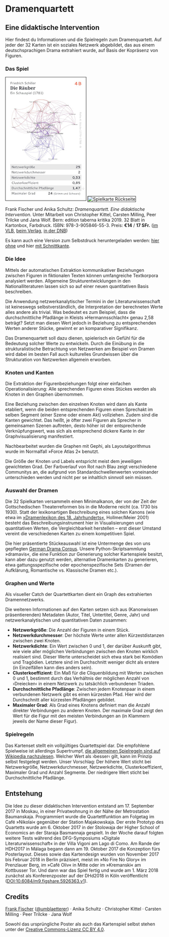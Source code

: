 # Dramenquartett
## Eine didaktische Intervention

Hier findest du Informationen und die Spielregeln zum Dramenquartett. Auf jeder der 32 Karten ist ein soziales Netzwerk abgebildet, das aus einem deutschsprachigen Drama extrahiert wurde, auf Basis der Kopräsenz von Figuren.

### Das Spiel

<img src="img/die-raeuber.jpg" alt="Die Räuber (Spielkarte)" border="1" />
<img src="img/img/rueckseite.jpg" alt="Spielkarte Rückseite" border="1" />

Frank Fischer und Anika Schultz: *Dramenquartett. Eine didaktische Intervention.* Unter Mitarbeit von Christopher Kittel, Carsten Milling, Peer Trilcke und Jana Wolf. Bern: edition taberna kritika 2019. 32 Blatt in Kartonbox, Farbdruck. ISBN: 978-3-905846-55-3. Preis: **€14** / **17 SFr.** ([im VLB](https://www.buchhandel.de/buch/Dramenquartett-9783905846553), [beim Verlag](http://www.etkbooks.com/dramenquartett/), [in der DNB]( http://d-nb.info/1196819424))

Es kann auch eine Version zum Selbstdruck heruntergeladen werden: [hier ohne](https://github.com/lehkost/dramenquartett/blob/master/print-version/dramenquartett_etk_books_2019.pdf) und hier [mit Schnittkante](https://github.com/lehkost/dramenquartett/raw/master/print-version/dramenquartett_etk_books_2019.pdf).

### Die Idee

Mittels der automatischen Extraktion kommunikativer Beziehungen zwischen Figuren in fiktionalen Texten können umfangreiche Textkorpora analysiert werden. Allgemeine Strukturentwicklungen in den Nationalliteraturen lassen sich so auf einer neuen quantitativen Basis beschreiben.

Die Anwendung netzwerkanalytischer Termini in der Literaturwissenschaft ist keineswegs selbstverständlich, die Interpretation der berechneten Werte alles andere als trivial. Was bedeutet es zum Beispiel, dass die durchschnittliche Pfadlänge in Kleists »Hermannsschlacht« genau 2,58 beträgt? Setzt man diesen Wert jedoch in Beziehung zu entsprechenden Werten anderer Stücke, gewinnt er an komparativer Signifikanz.

Das Dramenquartett soll dazu dienen, spielerisch ein Gefühl für die Bedeutung solcher Werte zu entwickeln. Durch die Einübung in die strukturalistische Betrachtung von Netzwerken am Beispiel von Dramen wird dabei im besten Fall auch kulturelles Grundwissen über die Strukturation von Netzwerken allgemein erworben. 

### Knoten und Kanten

Die Extraktion der Figurenbeziehungen folgt einer einfachen Operationalisierung: Alle sprechenden Figuren eines Stückes werden als Knoten in den Graphen übernommen.

Eine Beziehung zwischen den einzelnen Knoten wird dann als Kante etabliert, wenn die beiden entsprechenden Figuren einen Sprechakt im selben Segment (einer Szene oder einem Akt) vollziehen. Zudem sind die Kanten gewichtet. Das heißt, je öfter zwei Figuren als Sprecher in gemeinsamen Szenen auftreten, desto höher ist der entsprechende Verknüpfungswert, was sich als entsprechend dickere Kante in der Graphvisualisierung manifestiert.

Nachbearbeitet wurden die Graphen mit Gephi, als Layoutalgorithmus wurde im Normalfall »Force Atlas 2« benutzt.

Die Größe der Knoten und Labels entspricht meist dem jeweiligen gewichteten Grad. Der Farbverlauf von Rot nach Blau zeigt verschiedene Communitys an, die aufgrund von Standardschwellenwerten voneinander unterschieden werden und nicht per se inhaltlich sinnvoll sein müssen.

### Auswahl der Dramen

Die 32 Spielkarten versammeln einen Minimalkanon, der von der Zeit der Gottschedischen Theaterreformen bis in die Moderne reicht (ca. 1730 bis 1930). Statt der lexikonartigen Beschreibung eines solchen Kanons (wie etwa im [»Dramenlexikon des 18. Jahrhunderts«](https://de.wikipedia.org/wiki/Dramenlexikon_des_18._Jahrhunderts), Hollmer/Meier 2001) besteht das Beschreibungsinstrument hier in Visualisierungen und quantitativen Werten, die Vergleichbarkeit herstellen – erst dieser Umstand vereint die verschiedenen Karten zu einem kompetitiven Spiel.

Die hier präsentierte Stückeauswahl ist eine Untermenge des von uns gepflegten [German Drama Corpus](https://dracor.org/). Unsere Python-Skriptsammlung »dramavis«, die eine Funktion zur Generierung solcher Kartenspiele besitzt, kann aber dazu genutzt werden, alternative Dramenkarten zu generieren, etwa gattungsspezifische oder epochenspezifische Sets (Dramen der Aufklärung, Romantische vs. Klassische Dramen etc.).

### Graphen und Werte

Als visueller Catch der Quartettkarten dient ein Graph des extrahierten Dramennetzwerks.

Die weiteren Informationen auf den Karten setzen sich aus (Kanonwissen präsentierenden) Metadaten (Autor, Titel, Untertitel, Genre, Jahr) und netzwerkanalytischen und quantitativen Daten zusammen:

- **Netzwerkgröße**: Die Anzahl der Figuren in einem Stück.
- **Netzwerkdurchmesser**: Der höchste Werte unter allen Kürzestdistanzen zwischen zwei Knoten.
- **Netzwerkdichte**: Ein Wert zwischen 0 und 1, der darüber Auskunft gibt, wie viele aller möglichen Verbindungen zwischen den Knoten wirklich realisiert sind. Dieser Werte unterscheidet sich etwa stark bei Komödien und Tragödien. Letztere sind im Durchschnitt weniger dicht als erstere (in Einzelfällen kann dies anders sein).
- **Clusterkoeffizient**: Ein Maß für die Cliquenbildung mit Werten zwischen 0 und 1, bestimmt durch das Verhältnis der möglichen Anzahl von ›Dreiecken‹ in einem Netzwerk zu tatsächlich verbundenen Triaden.
- **Durchschnittliche Pfadlänge**: Zwischen jedem Knotenpaar in einem verbundenen Netzwerk gibt es einen kürzesten Pfad. Hier wird der Durchschnitt aller kürzesten Pfadlängen gebildet.
- **Maximaler Grad**: Als Grad eines Knotens definiert man die Anzahl direkter Verbindungen zu anderen Knoten. Der maximale Grad zeigt den Wert für die Figur mit den meisten Verbindungen an (in Klammern jeweils der Name dieser Figur).

### Spielregeln

Das Kartenset stellt ein vollgültiges Quartettspiel dar. Die empfohlene Spielweise ist allerdings Supertrumpf, [die allgemeinen Spielregeln sind auf Wikipedia nachzulesen](https://de.wikipedia.org/wiki/Supertrumpf). Welcher Wert als ›besser‹ gilt, kann im Prinzip selbst festgelegt werden. Unser Vorschlag: Der höhere Wert sticht bei Netzwerkgröße, Netzwerkdurchmesser, Netzwerkdichte, Clusterkoeffizient, Maximaler Grad und Anzahl Segmente. Der niedrigere Wert sticht bei Durchschnittliche Pfadlänge.

## Entstehung

Die Idee zu dieser didaktischen Intervention entstand am 17. September 2017 in Moskau, in einer Privatwohnung in der Nähe der Metrostation Baumanskaja. Programmiert wurde die Quartettfunktion am Folgetag im Café »Nikolai« gegenüber der Station Majakowskaja. Der erste Prototyp des Quartetts wurde am 6. Oktober 2017 in der Stolowaja der Higher School of Economics an der Staraja Basmannaja gespielt. In der Woche darauf folgten weitere Tests während des DFG-Symposiums »Digitale Literaturwissenschaft« in der Villa Vigoni am Lago di Como. Am Rande der HDH2017 in Málaga begann dann am 19. Oktober 2017 die Konzeption fürs Posterlayout. Dieses sowie das Kartendesign wurden von November 2017 bis Februar 2018 in Berlin präzisiert, meist im »No Fire No Glory« im Prenzlauer Berg, im »Café Oliv« in Mitte oder im »Kremanski« am Kottbusser Tor. Und dann war das Spiel fertig und wurde am 1. März 2018 zunächst als Konferenzposter auf der DHd2018 in Köln veröffentlicht ([DOI:10.6084/m9.figshare.5926363.v1](https://doi.org/10.6084/m9.figshare.5926363.v1)).

## Credits

[Frank Fischer](https://www.hse.ru/en/org/persons/182492735) ([@umblaetterer](https://twitter.com/umblaetterer)) · Anika Schultz · Christopher Kittel · Carsten Milling · Peer Trilcke · Jana Wolf

Sowohl das ursprüngliche Poster als auch das Kartenspiel selbst stehen unter der [Creative Commons-Lizenz CC BY 4.0](https://creativecommons.org/licenses/by/4.0/).
